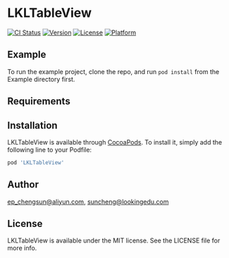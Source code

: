 # LKLTableView

[![CI Status](https://img.shields.io/travis/ep_chengsun@aliyun.com/LKLTableView.svg?style=flat)](https://travis-ci.org/ep_chengsun@aliyun.com/LKLTableView)
[![Version](https://img.shields.io/cocoapods/v/LKLTableView.svg?style=flat)](https://cocoapods.org/pods/LKLTableView)
[![License](https://img.shields.io/cocoapods/l/LKLTableView.svg?style=flat)](https://cocoapods.org/pods/LKLTableView)
[![Platform](https://img.shields.io/cocoapods/p/LKLTableView.svg?style=flat)](https://cocoapods.org/pods/LKLTableView)

## Example

To run the example project, clone the repo, and run `pod install` from the Example directory first.

## Requirements

## Installation

LKLTableView is available through [CocoaPods](https://cocoapods.org). To install
it, simply add the following line to your Podfile:

```ruby
pod 'LKLTableView'
```

## Author

ep_chengsun@aliyun.com, suncheng@lookingedu.com

## License

LKLTableView is available under the MIT license. See the LICENSE file for more info.
